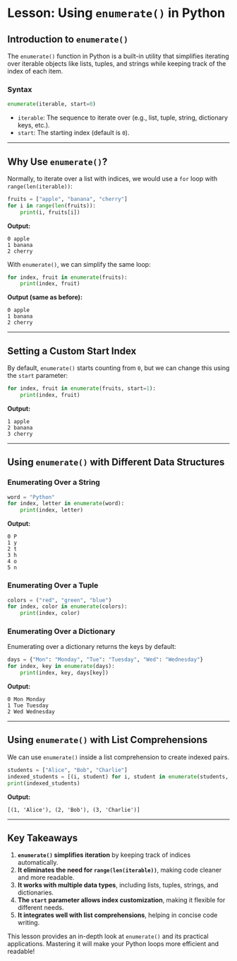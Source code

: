 # Lesson: Using `enumerate()` in Python

## Introduction to `enumerate()`
The `enumerate()` function in Python is a built-in utility that simplifies iterating over iterable objects like lists, tuples, and strings while keeping track of the index of each item.

### Syntax
```python
enumerate(iterable, start=0)
```
- `iterable`: The sequence to iterate over (e.g., list, tuple, string, dictionary keys, etc.).
- `start`: The starting index (default is `0`).

---

## Why Use `enumerate()`?
Normally, to iterate over a list with indices, we would use a `for` loop with `range(len(iterable))`:

```python
fruits = ["apple", "banana", "cherry"]
for i in range(len(fruits)):
    print(i, fruits[i])
```
**Output:**
```
0 apple
1 banana
2 cherry
```

With `enumerate()`, we can simplify the same loop:

```python
for index, fruit in enumerate(fruits):
    print(index, fruit)
```

**Output (same as before):**
```
0 apple
1 banana
2 cherry
```

---

## Setting a Custom Start Index
By default, `enumerate()` starts counting from `0`, but we can change this using the `start` parameter:

```python
for index, fruit in enumerate(fruits, start=1):
    print(index, fruit)
```

**Output:**
```
1 apple
2 banana
3 cherry
```

---

## Using `enumerate()` with Different Data Structures

### Enumerating Over a String
```python
word = "Python"
for index, letter in enumerate(word):
    print(index, letter)
```
**Output:**
```
0 P
1 y
2 t
3 h
4 o
5 n
```

### Enumerating Over a Tuple
```python
colors = ("red", "green", "blue")
for index, color in enumerate(colors):
    print(index, color)
```

### Enumerating Over a Dictionary
Enumerating over a dictionary returns the keys by default:

```python
days = {"Mon": "Monday", "Tue": "Tuesday", "Wed": "Wednesday"}
for index, key in enumerate(days):
    print(index, key, days[key])
```
**Output:**
```
0 Mon Monday
1 Tue Tuesday
2 Wed Wednesday
```

---

## Using `enumerate()` with List Comprehensions
We can use `enumerate()` inside a list comprehension to create indexed pairs.

```python
students = ["Alice", "Bob", "Charlie"]
indexed_students = [(i, student) for i, student in enumerate(students, start=1)]
print(indexed_students)
```
**Output:**
```
[(1, 'Alice'), (2, 'Bob'), (3, 'Charlie')]
```

---

## Key Takeaways
1. **`enumerate()` simplifies iteration** by keeping track of indices automatically.
2. **It eliminates the need for `range(len(iterable))`**, making code cleaner and more readable.
3. **It works with multiple data types**, including lists, tuples, strings, and dictionaries.
4. **The `start` parameter allows index customization**, making it flexible for different needs.
5. **It integrates well with list comprehensions**, helping in concise code writing.

This lesson provides an in-depth look at `enumerate()` and its practical applications. Mastering it will make your Python loops more efficient and readable!

